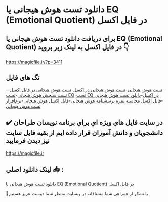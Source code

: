 # دانلود تست هوش هیجانی یا EQ (Emotional Quotient) در فایل اکسل

## برای دریافت دانلود تست هوش هیجانی یا EQ (Emotional Quotient) در فایل اکسل به لینک زیر بروید 👇

https://magicfile.ir/?p=3411

## تگ های فایل

-[تست هوش هیجانی](https://magicfile.ir/product/%d8%aa%d8%b3%d8%aa%d9%87%d9%88%d8%b4-%d9%87%db%8c%d8%ac%d8%a7%d9%86%db%8c-%d8%af%d8%b1-%d9%81%d8%a7%db%8c%d9%84-%d8%a7%da%a9%d8%b3%d9%84/)-[تست هوش هیجانی در اکسل](https://magicfile.ir/product/%d8%aa%d8%b3%d8%aa%d9%87%d9%88%d8%b4-%d9%87%db%8c%d8%ac%d8%a7%d9%86%db%8c-%d8%af%d8%b1-%d9%81%d8%a7%db%8c%d9%84-%d8%a7%da%a9%d8%b3%d9%84/)-[تست هوش هیجانی در فایل اکسل](https://magicfile.ir/product/%d8%aa%d8%b3%d8%aa%d9%87%d9%88%d8%b4-%d9%87%db%8c%d8%ac%d8%a7%d9%86%db%8c-%d8%af%d8%b1-%d9%81%d8%a7%db%8c%d9%84-%d8%a7%da%a9%d8%b3%d9%84/)-[تست سنجش هوش هیجانی](https://magicfile.ir/product/%d8%aa%d8%b3%d8%aa%d9%87%d9%88%d8%b4-%d9%87%db%8c%d8%ac%d8%a7%d9%86%db%8c-%d8%af%d8%b1-%d9%81%d8%a7%db%8c%d9%84-%d8%a7%da%a9%d8%b3%d9%84/)-[تست EQ](https://magicfile.ir/product/%d8%aa%d8%b3%d8%aa%d9%87%d9%88%d8%b4-%d9%87%db%8c%d8%ac%d8%a7%d9%86%db%8c-%d8%af%d8%b1-%d9%81%d8%a7%db%8c%d9%84-%d8%a7%da%a9%d8%b3%d9%84/)-[تست EQ در اکسل](https://magicfile.ir/product/%d8%aa%d8%b3%d8%aa%d9%87%d9%88%d8%b4-%d9%87%db%8c%d8%ac%d8%a7%d9%86%db%8c-%d8%af%d8%b1-%d9%81%d8%a7%db%8c%d9%84-%d8%a7%da%a9%d8%b3%d9%84/)-[دانلود تست هوش هیجانی ](https://magicfile.ir/product/%d8%aa%d8%b3%d8%aa%d9%87%d9%88%d8%b4-%d9%87%db%8c%d8%ac%d8%a7%d9%86%db%8c-%d8%af%d8%b1-%d9%81%d8%a7%db%8c%d9%84-%d8%a7%da%a9%d8%b3%d9%84/)-[فایل اکسل محاسبه نمره پرسشنامه هوش هیجانی](https://magicfile.ir/product/%d8%aa%d8%b3%d8%aa%d9%87%d9%88%d8%b4-%d9%87%db%8c%d8%ac%d8%a7%d9%86%db%8c-%d8%af%d8%b1-%d9%81%d8%a7%db%8c%d9%84-%d8%a7%da%a9%d8%b3%d9%84/)-[فایل اکسل هوش هیجانی](https://magicfile.ir/product/%d8%aa%d8%b3%d8%aa%d9%87%d9%88%d8%b4-%d9%87%db%8c%d8%ac%d8%a7%d9%86%db%8c-%d8%af%d8%b1-%d9%81%d8%a7%db%8c%d9%84-%d8%a7%da%a9%d8%b3%d9%84/)-[نرم‌افزار تست هوش هیجانی](https://magicfile.ir/product/%d8%aa%d8%b3%d8%aa%d9%87%d9%88%d8%b4-%d9%87%db%8c%d8%ac%d8%a7%d9%86%db%8c-%d8%af%d8%b1-%d9%81%d8%a7%db%8c%d9%84-%d8%a7%da%a9%d8%b3%d9%84/)

## ✔️ در سايت فايل هاي ويژه اي براي برنامه نويسان طراحان دانشجويان و دانش آموزان قرار داده ايم از بقيه فايل سايت نيز ديدن فرماييد

https://magicfile.ir


## لينک دانلود اصلي 📥 :

[دانلود تست هوش هیجانی یا EQ (Emotional Quotient) در فایل اکسل](https://magicfile.ir/product/%d8%aa%d8%b3%d8%aa%d9%87%d9%88%d8%b4-%d9%87%db%8c%d8%ac%d8%a7%d9%86%db%8c-%d8%af%d8%b1-%d9%81%d8%a7%db%8c%d9%84-%d8%a7%da%a9%d8%b3%d9%84/) 


🙏با تشکر از همراهي شما مشتاقانه در وبسایت منتظر شما دوست عزیز هستیم

